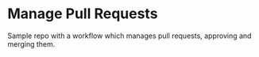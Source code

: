 # Manage Pull Requests
Sample repo with a workflow which manages pull requests, approving and merging them.
